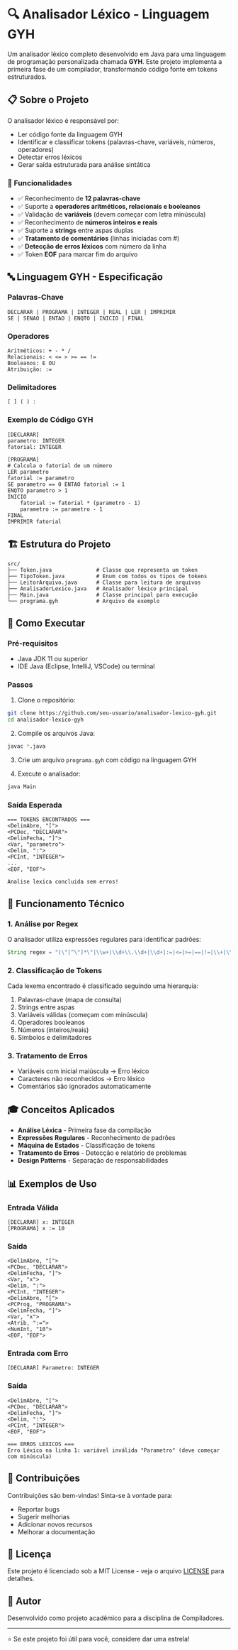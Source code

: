 # 🔍 Analisador Léxico - Linguagem GYH

Um analisador léxico completo desenvolvido em Java para uma linguagem de programação personalizada chamada **GYH**. Este projeto implementa a primeira fase de um compilador, transformando código fonte em tokens estruturados.

## 📋 Sobre o Projeto

O analisador léxico é responsável por:
- Ler código fonte da linguagem GYH
- Identificar e classificar tokens (palavras-chave, variáveis, números, operadores)
- Detectar erros léxicos
- Gerar saída estruturada para análise sintática

### 🎯 Funcionalidades

- ✅ Reconhecimento de **12 palavras-chave**
- ✅ Suporte a **operadores aritméticos, relacionais e booleanos**
- ✅ Validação de **variáveis** (devem começar com letra minúscula)
- ✅ Reconhecimento de **números inteiros e reais**
- ✅ Suporte a **strings** entre aspas duplas
- ✅ **Tratamento de comentários** (linhas iniciadas com #)
- ✅ **Detecção de erros léxicos** com número da linha
- ✅ Token **EOF** para marcar fim do arquivo

## 🔤 Linguagem GYH - Especificação

### Palavras-Chave
```
DECLARAR | PROGRAMA | INTEGER | REAL | LER | IMPRIMIR
SE | SENAO | ENTAO | ENQTO | INICIO | FINAL
```

### Operadores
```
Aritméticos: + - * /
Relacionais: < <= > >= == !=
Booleanos: E OU
Atribuição: :=
```

### Delimitadores
```
[ ] ( ) :
```

### Exemplo de Código GYH
```gyh
[DECLARAR]
parametro: INTEGER
fatorial: INTEGER

[PROGRAMA]
# Calcula o fatorial de um número
LER parametro
fatorial := parametro
SE parametro == 0 ENTAO fatorial := 1
ENQTO parametro > 1
INICIO
    fatorial := fatorial * (parametro - 1)
    parametro := parametro - 1
FINAL
IMPRIMIR fatorial
```

## 🏗️ Estrutura do Projeto

```
src/
├── Token.java              # Classe que representa um token
├── TipoToken.java          # Enum com todos os tipos de tokens
├── LeitorArquivo.java      # Classe para leitura de arquivos
├── AnalisadorLexico.java   # Analisador léxico principal
├── Main.java               # Classe principal para execução
└── programa.gyh            # Arquivo de exemplo
```

## 🚀 Como Executar

### Pré-requisitos
- Java JDK 11 ou superior
- IDE Java (Eclipse, IntelliJ, VSCode) ou terminal

### Passos
1. Clone o repositório:
```bash
git clone https://github.com/seu-usuario/analisador-lexico-gyh.git
cd analisador-lexico-gyh
```

2. Compile os arquivos Java:
```bash
javac *.java
```

3. Crie um arquivo `programa.gyh` com código na linguagem GYH

4. Execute o analisador:
```bash
java Main
```

### Saída Esperada
```
=== TOKENS ENCONTRADOS ===
<DelimAbre, "[">
<PCDec, "DECLARAR">
<DelimFecha, "]">
<Var, "parametro">
<Delim, ":">
<PCInt, "INTEGER">
...
<EOF, "EOF">

Analise lexica concluida sem erros!
```

## 🔧 Funcionamento Técnico

### 1. **Análise por Regex**
O analisador utiliza expressões regulares para identificar padrões:
```java
String regex = "(\"[^\"]*\"|\\w+|\\d+\\.\\d+|\\d+|:=|<=|>=|==|!=|\\+|\\-|\\*|/|\\[|\\]|\\(|\\)|:|<|>)";
```

### 2. **Classificação de Tokens**
Cada lexema encontrado é classificado seguindo uma hierarquia:
1. Palavras-chave (mapa de consulta)
2. Strings entre aspas
3. Variáveis válidas (começam com minúscula)
4. Operadores booleanos
5. Números (inteiros/reais)
6. Símbolos e delimitadores

### 3. **Tratamento de Erros**
- Variáveis com inicial maiúscula → Erro léxico
- Caracteres não reconhecidos → Erro léxico
- Comentários são ignorados automaticamente

## 🎓 Conceitos Aplicados

- **Análise Léxica** - Primeira fase da compilação
- **Expressões Regulares** - Reconhecimento de padrões
- **Máquina de Estados** - Classificação de tokens
- **Tratamento de Erros** - Detecção e relatório de problemas
- **Design Patterns** - Separação de responsabilidades

## 📊 Exemplos de Uso

### Entrada Válida
```gyh
[DECLARAR] x: INTEGER
[PROGRAMA] x := 10
```

### Saída
```
<DelimAbre, "[">
<PCDec, "DECLARAR">
<DelimFecha, "]">
<Var, "x">
<Delim, ":">
<PCInt, "INTEGER">
<DelimAbre, "[">
<PCProg, "PROGRAMA">
<DelimFecha, "]">
<Var, "x">
<Atrib, ":=">
<NumInt, "10">
<EOF, "EOF">
```

### Entrada com Erro
```gyh
[DECLARAR] Parametro: INTEGER
```

### Saída
```
<DelimAbre, "[">
<PCDec, "DECLARAR">
<DelimFecha, "]">
<Delim, ":">
<PCInt, "INTEGER">
<EOF, "EOF">

=== ERROS LEXICOS ===
Erro Léxico na linha 1: variável inválida "Parametro" (deve começar com minúscula)
```

## 🤝 Contribuições

Contribuições são bem-vindas! Sinta-se à vontade para:
- Reportar bugs
- Sugerir melhorias
- Adicionar novos recursos
- Melhorar a documentação

## 📝 Licença

Este projeto é licenciado sob a MIT License - veja o arquivo [LICENSE](LICENSE) para detalhes.

## 👤 Autor

Desenvolvido como projeto acadêmico para a disciplina de Compiladores.

---

⭐ Se este projeto foi útil para você, considere dar uma estrela!
